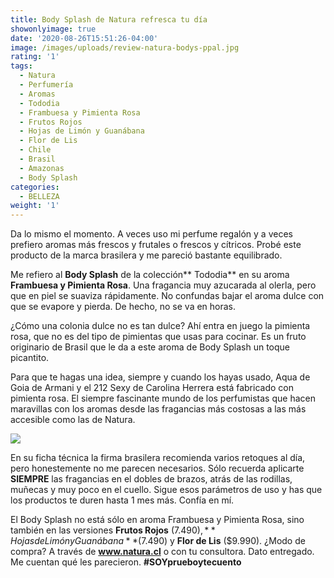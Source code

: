 ```yaml
---
title: Body Splash de Natura refresca tu día
showonlyimage: true
date: '2020-08-26T15:51:26-04:00'
image: /images/uploads/review-natura-bodys-ppal.jpg
rating: '1'
tags:
  - Natura
  - Perfumería
  - Aromas
  - Tododia
  - Frambuesa y Pimienta Rosa
  - Frutos Rojos
  - Hojas de Limón y Guanábana
  - Flor de Lis
  - Chile
  - Brasil
  - Amazonas
  - Body Splash
categories:
  - BELLEZA
weight: '1'
---
```

Da lo mismo el momento. A veces uso mi perfume regalón y a veces prefiero aromas más frescos y frutales o frescos y cítricos. Probé este producto de la marca brasilera y me pareció bastante equilibrado.

<!--more-->

Me refiero al **Body Splash** de la colección** Tododia** en su aroma **Frambuesa y Pimienta Rosa**. Una fragancia muy azucarada al olerla, pero que en piel se suaviza rápidamente. No confundas bajar el aroma dulce con que se evapore y pierda. De hecho, no se va en horas.

¿Cómo una colonia dulce no es tan dulce? Ahí entra en juego la pimienta rosa, que no es del tipo de pimientas que usas para cocinar. Es un fruto originario de Brasil que le da a este aroma de Body Splash un toque picantito.

Para que te hagas una idea, siempre y cuando los hayas usado, Aqua de Goia de Armani y el 212 Sexy de Carolina Herrera está fabricado con pimienta rosa. El siempre fascinante mundo de los perfumistas que hacen maravillas con los aromas desde las fragancias más costosas a las más accesible como las de Natura.

![](/images/uploads/review-natura-bodysplash-2.jpg)

En su ficha técnica la firma brasilera recomienda varios retoques al día, pero honestemente no me parecen necesarios. Sólo recuerda aplicarte **SIEMPRE** las fragancias en el dobles de brazos, atrás de las rodillas, muñecas y muy poco en el cuello. Sigue esos parámetros de uso y has que los productos te duren hasta 1 mes más. Confía en mí.

El Body Splash no está sólo en aroma Frambuesa y Pimienta Rosa, sino también en las versiones **Frutos Rojos** ($7.490), **Hojas de Limón y Guanábana** ($7.490) y **Flor de Lis** ($9.990). ¿Modo de compra? A través de **www.natura.cl** o con tu consultora. Dato entregado. Me cuentan qué les parecieron. **\#SOYprueboytecuento**
